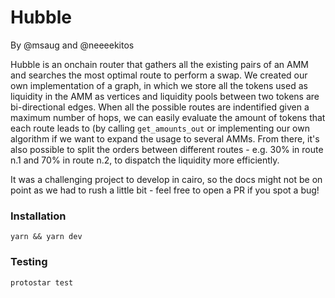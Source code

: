 # Hubble

By @msaug and @neeeekitos

Hubble is an onchain router that gathers all the existing pairs of an AMM and searches the most optimal route to perform a swap.
We created our own implementation of a graph, in which we store all the tokens used as liquidity in the AMM as vertices and liquidity pools between two tokens are bi-directional edges.
When all the possible routes are indentified given a maximum number of hops, we can easily evaluate the amount of tokens that each route leads to (by calling `get_amounts_out` or implementing our own algorithm if we want to expand the usage to several AMMs. 
From there, it's also possible to split the orders between different routes - e.g. 30% in route n.1 and 70% in route n.2, to dispatch the liquidity more efficiently.

It was a challenging project to develop in cairo, so the docs might not be on point as we had to rush a little bit - feel free to open a PR if you spot a bug! 

### Installation
```
yarn && yarn dev
```
### Testing
```
protostar test
```
